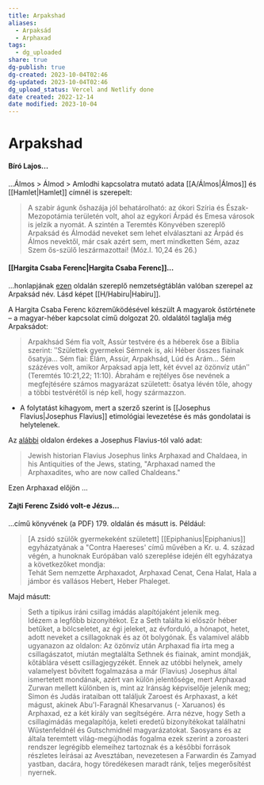 ```yaml
---
title: Arpakshad
aliases:
  - Arpaksád
  - Arphaxad
tags:
  - dg_uploaded
share: true
dg-publish: true
dg-created: 2023-10-04T02:46
dg-updated: 2023-10-04T02:46
dg_upload_status: Vercel and Netlify done
date created: 2022-12-14
date modified: 2023-10-04
---
```


# Arpakshad

#### Bíró Lajos...

...Álmos > Álmod > Amlodhi kapcsolatra mutató adata [[A/Álmos\|Álmos]] és [[Hamlet\|Hamlet]] címnél is szerepelt:  
> A szabir águnk őshazája jól behatárolható: az ókori Szíria és Észak-Mezopotámia területén volt, ahol az egykori Árpád és Emesa városok is jelzik a nyomát. A szintén a Teremtés Könyvében szereplő Arpaksád és Álmodád neveket sem lehet elválasztani az Árpád és Álmos nevektől, már csak azért sem, mert mindketten Sém, azaz Szem ős-szülő leszármazottai! (Móz.I. 10,24 és 26.)

#### [[Hargita Csaba Ferenc\|Hargita Csaba Ferenc]]...

...honlapjának [ezen](http://www.imninalu.net/Habiru.htm) oldalán szereplő nemzetségtáblán valóban szerepel az Arpaksád név. Lásd képet [[H/Habiru\|Habiru]].  

A Hargita Csaba Ferenc közreműködésével készült A magyarok őstörténete – a magyar-héber kapcsolat című dolgozat 20. oldalától taglalja még Arpaksádot:  
> Arpakhsád Sém fia volt, Assúr testvére és a héberek őse a Biblia szerint: ʺSzülettek gyermekei Sémnek is, aki Héber összes fiainak ősatyja... Sém fiai: Élám, Assúr, Arpakhsád, Lúd és Arám... Sém százéves volt, amikor Arpaksad apja lett, két évvel az özönvíz utánʺ (Teremtés 10:21,22; 11:10). Ábrahám e rejtélyes őse nevének a megfejtésére számos magyarázat született: ősatya lévén tőle, ahogy a többi testvérétől is nép kell, hogy származzon.  
- A folytatást kihagyom, mert a szerző szerint is [[Josephus Flavius\|Josephus Flavius]] etimológiai levezetése és más gondolatai is helytelenek.  

Az [alábbi](https://en.m.wikipedia.org/wiki/Chaldea) oldalon érdekes a Josephus Flavius-tól való adat:  
> Jewish historian Flavius Josephus links Arphaxad and Chaldaea, in his Antiquities of the Jews, stating, "Arphaxad named the Arphaxadites, who are now called Chaldeans."  

Ezen Arphaxad előjön ...

#### Zajti Ferenc Zsidó volt-e Jézus...

...című könyvének (a PDF) 179. oldalán és másutt is. Például:  
> \[A zsidó szülők gyermekeként született\] [[Epiphanius\|Epiphanius]] egyházatyának a "Contra Haereses' című művében a Kr. u. 4. század végén, a hunoknak Európában való szereplése idején élt egyházatya a következőket mondja:  
> Tehát Sem nemzette Arphaxadot, Arphaxad Cenat, Cena Halat, Hala a jámbor és vallásos Hebert, Heber Phaleget.  

Majd másutt:  
> Seth a tipikus iráni csillag imádás alapítójaként jelenik meg.  
> Idézem a legfőbb bizonyítékot. Ez a Seth találta ki először héber betűket, a bölcseletet, az égi jeleket, az évforduló, a hónapot, hetet, adott neveket a csillagoknak és az öt bolygónak. És valamivel alább ugyanazon az oldalon: Az özönvíz után Arphaxad fia írta meg a csillagászatot, miután megtalálta Sethnek és fiainak, amint mondják, kőtáblára vésett csillagjegyzékét. Ennek az utóbbi helynek, amely valamelyest bővített fogalmazása a már (Flavius) Josephus által ismertetett mondának, azért van külön jelentősége, mert Arphaxad Zurwan mellett különben is, mint az Iránság képviselője jelenik meg; Simon és Judás irataiban ott találjuk Zaroest és Arphaxast, a két mágust, akinek Abu'l-Faragnál Khesarvanus (- Xaruanos) és Arphaxad, ez a két király van segítségére. Arra nézve, hogy Seth a csillagimádás megalapítója, keleti eredetű bizonyítékokat találhatni Wüstenfeldnél és Gutschmidnél magyarázatokat. Saosyans és az általa teremtett világ-megújhodás fogalma ezek szerint a zoroasteri rendszer legrégibb elemeihez tartoznak és a későbbi források részletes leírásai az Avesztában, nevezetesen a Farwardin és Zamyad yastban, dacára, hogy töredékesen maradt ránk, teljes megerősítést nyernek.  